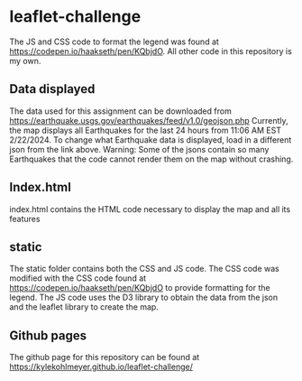 # leaflet-challenge
The JS and CSS code to format the legend was found at https://codepen.io/haakseth/pen/KQbjdO. All other code in this repository is my own.

## Data displayed
The data used for this assignment can be downloaded from https://earthquake.usgs.gov/earthquakes/feed/v1.0/geojson.php
Currently, the map displays all Earthquakes for the last 24 hours from 11:06 AM EST 2/22/2024.
To change what Earthquake data is displayed, load in a different json from the link above.
Warning: Some of the jsons contain so many Earthquakes that the code cannot render them on the map without crashing.

## Index.html
index.html contains the HTML code necessary to display the map and all its features

## static
The static folder contains both the CSS and JS code. 
The CSS code was modified with the CSS code found at https://codepen.io/haakseth/pen/KQbjdO to provide formatting for the legend.
The JS code uses the D3 library to obtain the data from the json and the leaflet library to create the map. 

## Github pages
The github page for this repository can be found at https://kylekohlmeyer.github.io/leaflet-challenge/
